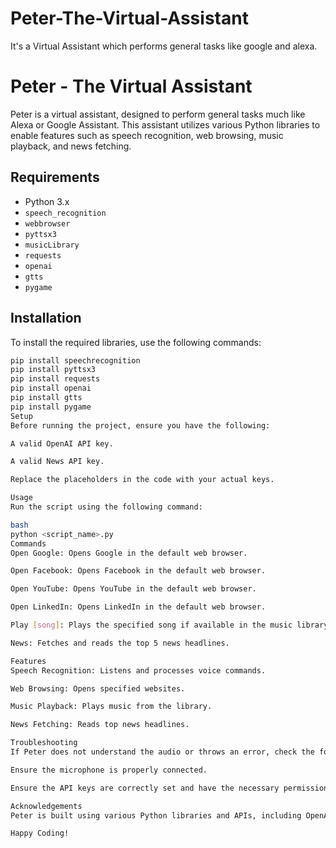 # Peter-The-Virtual-Assistant
It's a  Virtual Assistant which performs general tasks like google and alexa.
# Peter - The Virtual Assistant

Peter is a virtual assistant, designed to perform general tasks much like Alexa or Google Assistant. This assistant utilizes various Python libraries to enable features such as speech recognition, web browsing, music playback, and news fetching.

## Requirements

- Python 3.x
- `speech_recognition`
- `webbrowser`
- `pyttsx3`
- `musicLibrary`
- `requests`
- `openai`
- `gtts`
- `pygame`

## Installation

To install the required libraries, use the following commands:

```bash
pip install speechrecognition
pip install pyttsx3
pip install requests
pip install openai
pip install gtts
pip install pygame
Setup
Before running the project, ensure you have the following:

A valid OpenAI API key.

A valid News API key.

Replace the placeholders in the code with your actual keys.

Usage
Run the script using the following command:

bash
python <script_name>.py
Commands
Open Google: Opens Google in the default web browser.

Open Facebook: Opens Facebook in the default web browser.

Open YouTube: Opens YouTube in the default web browser.

Open LinkedIn: Opens LinkedIn in the default web browser.

Play [song]: Plays the specified song if available in the music library.

News: Fetches and reads the top 5 news headlines.

Features
Speech Recognition: Listens and processes voice commands.

Web Browsing: Opens specified websites.

Music Playback: Plays music from the library.

News Fetching: Reads top news headlines.

Troubleshooting
If Peter does not understand the audio or throws an error, check the following:

Ensure the microphone is properly connected.

Ensure the API keys are correctly set and have the necessary permissions.

Acknowledgements
Peter is built using various Python libraries and APIs, including OpenAI and News API.

Happy Coding!
